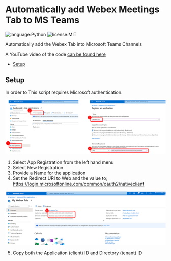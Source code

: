 # Automatically add Webex Meetings Tab to MS Teams
![language:Python](https://img.shields.io/badge/Language-Python-blue.svg?style=flat-square)
![license:MIT](https://img.shields.io/badge/License-MIT-green.svg?style=flat-square)

Automatically add the Webex Tab into Microsoft Teams Channels

A YouTube video of the code [can be found here](https://www.youtube.com/watch?v=Waone1IG_ag)

* [Setup](#setup)

## Setup

In order to This script requires Microsoft authentication.

![step1](./static/images/azure1.png)

1. Select App Registration from the left hand menu
2. Select New Registration
3. Provide a Name for the application
4. Set the Redirect URI to Web and the value to; https://login.microsoftonline.com/common/oauth2/nativeclient

![step2](./static/images/azure2.png)

5. Copy both the Applicaiton (client) ID and Directory (tenant) ID
